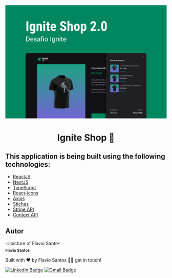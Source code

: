 <div align="center"><img src="ignite-cover.png" alt=""/></div>

<div id='about'>
  <h1 align="center">
	  Ignite Shop 🚀
  </h1>
  <!-- <h5 align="left">
	  🚀 Chat app is a messeger app.
  </h5> -->
  <!-- <h5 align="left">
	  As a developer I can never stop learning, I added some new functionallities to take
    the application to the next level, 
    the functionallities are Dark and Light mode of course, 
    I made E2E tests with cypress.
  </h5> -->
</div>

<div id='technologies'>
  <h2>This application is being built using the following technologies:</h2>
  
  - [ReactJS](https://pt-br.reactjs.org/)
  - [NextJS](https://vitejs.dev/)
  - [TypeScript](https://www.typescriptlang.org/)
  - [React-icons](https://react-icons.github.io/react-icons)
  - [Axios](https://axios-http.com/docs/intro)
  - [Stiches](https://reactrouter.com/)
  - [Stripe API](https://docs.github.com/rest)
  - [Context API](https://reactjs.org/docs/context.html)
</div>

<!-- <div id='features'>
  <h2>Features</h2>

    - [x] Register a account
    - [x] Login
    - [x] Send text message
    - [x] Send image
    - [x] Saving data in firestore
</div> -->

<!-- <div id='aprendizados'>
  <h2>Motivation</h2>
    <p>I created this application to learn firebase.</p>

    - Creating account.
    - Authentication with email and password.
    - Getting data from firestore.
    - Tests E2E with Cypress.

</div> -->

<div id='author'>
  <h2>Autor</h2>

 <img style="border-radius: 50%;" src="https://avatars.githubusercontent.com/u/48564704?v=4" width="100px;" alt="picture of Flavio Santos"/>
 <br />
 <sub><b>Flavio Santos</b></sub>

Built with ❤️ by Flavio Santos 👋🏽 get in touch!

[![Linkedin Badge](https://img.shields.io/badge/-flvSantos-blue?style=flat-square&logo=Linkedin&logoColor=white&link=https://www.linkedin.com/in/flvSantos15/)](https://www.linkedin.com/in/flvSantos15/)
[![Gmail Badge](https://img.shields.io/badge/-flvSantos300@gmail.com-c14438?style=flat-square&logo=Gmail&logoColor=white&link=mailto:flvSantos300@gmail.com)](mailto:flvSantos300@gmail.com)

</div>
